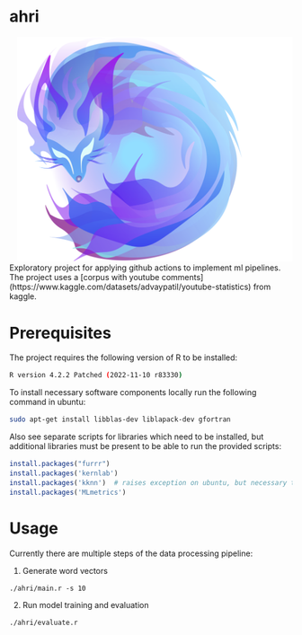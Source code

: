 # ahri

<!--
logo source: https://www.reddit.com/r/leagueoflegends/comments/660rsj/ahri_orb_logo/
!-->

<div style="clear: both;">
    <div style="float: right; margin-left: 1em;">
        <img src="assets/images/logo.png" alt="">
    </div>
    <div>
        Exploratory project for applying github actions to implement ml pipelines.
        The project uses a [corpus with youtube comments](https://www.kaggle.com/datasets/advaypatil/youtube-statistics) from kaggle.
    </div>
</div>

# Prerequisites

The project requires the following version of R to be installed:

```sh
R version 4.2.2 Patched (2022-11-10 r83330)
```

To install necessary software components locally run the following command in ubuntu:

```sh
sudo apt-get install libblas-dev liblapack-dev gfortran
```

Also see separate scripts for libraries which need to be installed, but additional libraries must be present to be able to run the provided scripts:

```r
install.packages("furrr")
install.packages('kernlab')
install.packages('kknn')  # raises exception on ubuntu, but necessary to apply kknn classifier
install.packages('MLmetrics')
```

# Usage

Currently there are multiple steps of the data processing pipeline:

1. Generate word vectors

```
./ahri/main.r -s 10
```

2. Run model training and evaluation
```
./ahri/evaluate.r
```
